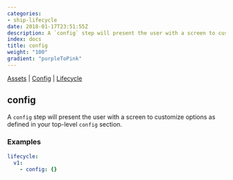 ```yaml
---
categories:
- ship-lifecycle
date: 2018-01-17T23:51:55Z
description: A `config` step will present the user with a screen to customize options as defined in your top-level `config` section.
index: docs
title: config
weight: "100"
gradient: "purpleToPink"
---
```


[Assets](/api/ship-assets/assets) | [Config](/api/ship-config/config) | [Lifecycle](/api/ship-lifecycle/lifecycle)

## config

A `config` step will present the user with a screen to customize options as defined in your top-level `config` section.




### Examples

```yaml
lifecycle:
  v1:
    - config: {}
```
